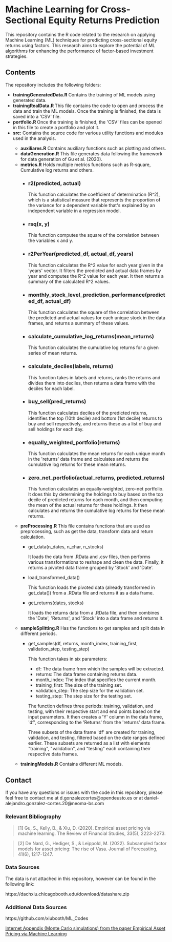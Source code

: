 
<h1>Machine Learning for Cross-Sectional Equity Returns Prediction</h1>
<p>This repository contains the R code related to the research on applying Machine Learning (ML) techniques for predicting cross-sectional equity returns using factors. This research aims to explore the potential of ML algorithms for enhancing the performance of factor-based investment strategies.</p>

<h2>Contents</h2>
<p>The repository includes the following folders:</p>
<ul>

  <li><strong> trainingGeneratedData.R </strong> Contains the training of ML models using generated data. </li>

  <li><strong> trainingRealData.R </strong> This file contains the code to open and process the data and train the ML models. Once the training is finished, the data is saved into a 'CSV' file. </li>
  
  <li><strong> portfolio.R </strong> Once the training is finished, the 'CSV' files can be opened in this file to create a portfolio and plot it.

  <li><strong>src:</strong> Contains the source code for various utility functions and modules used in the analysis. </li>
      <ul>
        <li><strong>auxiliares.R</strong> Contains auxiliary functions such as plotting and others.</li>
        <li><strong>dataGeneration.R</strong> This file generates data following the framework for data generation of Gu et al. (2020). </li>
        <li><strong>metrics.R</strong> Holds multiple metrics functions such as R-square, Cumulative log returns and others. </li>
          <ul>
            <li>
            <h3>r2(predicted, actual)</h3>
            <p>This function calculates the coefficient of determination (R^2), which is a statistical measure that represents the proportion of the variance for a dependent variable that's explained by an independent variable in a regression model.</p>
            </li>
            <li>
            <h3>rsq(x, y)</h3>
            <p>This function computes the square of the correlation between the variables x and y.</p>
            </li>
            <li>
            <h3>r2PerYear(predicted_df, actual_df, years)</h3>
            <p>This function calculates the R^2 value for each year given in the 'years' vector. It filters the predicted and actual data frames by year and computes the R^2 value for each year. It then returns a summary of the calculated R^2 values.</p>
            </li>
            <li>
            <h3>monthly_stock_level_prediction_performance(predicted_df, actual_df)</h3>
            <p>This function calculates the square of the correlation between the predicted and actual values for each unique stock in the data frames, and returns a summary of these values.</p>
            </li>
            <li>
            <h3>calculate_cumulative_log_returns(mean_returns)</h3>
            <p>This function calculates the cumulative log returns for a given series of mean returns.</p>
            </li>
            <li>
            <h3>calculate_deciles(labels, returns)</h3>
            <p>This function takes in labels and returns, ranks the returns and divides them into deciles, then returns a data frame with the deciles for each label.</p>
            </li>
            <li>
            <h3>buy_sell(pred_returns)</h3>
            <p>This function calculates deciles of the predicted returns, identifies the top (10th decile) and bottom (1st decile) returns to buy and sell respectively, and returns these as a list of buy and sell holdings for each day.</p>
            </li>
            <li>
            <h3>equally_weighted_portfolio(returns)</h3>
            <p>This function calculates the mean returns for each unique month in the 'returns' data frame and calculates and returns the cumulative log returns for these mean returns.</p>
            </li>
            <li>
            <h3>zero_net_portfolio(actual_returns, predicted_returns)</h3>
            <p>This function calculates an equally-weighted, zero-net portfolio. It does this by determining the holdings to buy based on the top decile of predicted returns for each month, and then computing the mean of the actual returns for these holdings. It then calculates and returns the cumulative log returns for these mean returns.</p>
            </li>
          </ul>
        <li><strong>preProcessing.R</strong> This file contains functions that are used as preprocessing, such as get the data, transform data and return calculation. </li>
        <ul>
            <li>get_data(n_dates, n_char, n_stocks)</li>
              <p> It loads the data from .RData and .csv files, then performs various transformations to reshape and clean the data. Finally, it returns a pivoted data frame grouped by 'Stock' and 'Date'.</p>
            <li>load_transformed_data()</li>
              <p>This function loads the pivoted data (already transformed in get_data()) from a .RData file and returns it as a data frame.</p>
            <li>get_returns(dates, stocks)</li>
              <p>It loads the returns data from a .RData file, and then combines the 'Date', 'Returns', and 'Stock' into a data frame and returns it.</p>
        </ul>
    <li><strong>sampleSplitting.R</strong> Has the functions to get samples and split data in different periods. </li>
      <ul>
        <li>get_samples(df, returns, month_index, training_first, validation_step, testing_step)</li>
          <p> This function takes in six parameters: </p>
            <ul>
              <li>df: The data frame from which the samples will be extracted.</li>
              <li>returns: The data frame containing returns data.</li>
              <li>month_index: The index that specifies the current month.</li>
              <li>training_first: The size of the training set.</li>
              <li>validation_step: The step size for the validation set.</li>
              <li>testing_step: The step size for the testing set.</li>
            </ul>
          <p>The function defines three periods: training, validation, and testing, with their respective start and end points based on the input parameters. It then creates a 'Y' column in the data frame, 'df', corresponding to the 'Returns' from the 'returns' data frame.

Three subsets of the data frame 'df' are created for training, validation, and testing, filtered based on the date ranges defined earlier. These subsets are returned as a list with elements "training", "validation", and "testing" each containing their respective data frames.
          </p>
      </ul>
    <li><strong>trainingModels.R</strong> Contains different ML models. </li>
  </ul>
</ul>


<h2>Contact</h2>
<p>If you have any questions or issues with the code in this repository, please feel free to contact me at d.gonzalezcortes@opendeusto.es or at daniel-alejandro.gonzalez-cortes.20@neoma-bs.com</p>

<h3> Relevant Bibliography </h3>
	<blockquote>
		[1] Gu, S., Kelly, B., & Xiu, D. (2020). Empirical asset pricing via machine learning. The Review of Financial Studies, 33(5), 2223-2273.
	</blockquote>
	<blockquote>
		[2] De Nard, G., Hediger, S., & Leippold, M. (2022). Subsampled factor models for asset pricing: The rise of Vasa. Journal of Forecasting, 41(6), 1217-1247. 
	</blockquote>
<h3> Data Sources </h3>
<p> The data is not attached in this repository, however can be found in the following link:</p>
<p>https://dachxiu.chicagobooth.edu/download/datashare.zip</p>
<h3> Additional Data Sources </h3>
<p>https://github.com/xiubooth/ML_Codes<p>

<a href="https://oup.silverchair-cdn.com/oup/backfile/Content_public/Journal/rfs/33/5/10.1093_rfs_hhaa009/4/hhaa009_supplementary_data.pdf?Expires=1690990748&Signature=3dT1q3ttrmAXOvMe0aeYw~quN7~fL7P6yVXY4xSqH1ylKFEnNyZNuliveNI0XXPlP2YMbl8vt~Glpt4F0NcQKSlOw9upHhCxHIUkFQ3XI0zoxCB20rIEmRp-G0P2QqeGSTghLAZ0QEQSeyLGikIZUrvnDpq-gZ97nabWRGn9RGWb3ARSL1~7~~bMF2kJej~g0tQbgXT~-77VZvnoMgkhDnH~6et3tFiLYcffnHJY2l2oMHAfgccHDa6Hzg8smjTXVA5Qsopnfu7dADViyRsX2hOcXWjBMs1gc4TceAxoYgTMNLsTzPbULpmM2llFbUsIrS0En05XjjaJKeluMW~yMw__&Key-Pair-Id=APKAIE5G5CRDK6RD3PGA"> Internet Appendix (Monte Carlo simulations) from the paper Empirical Asset Pricing via Machine Learning